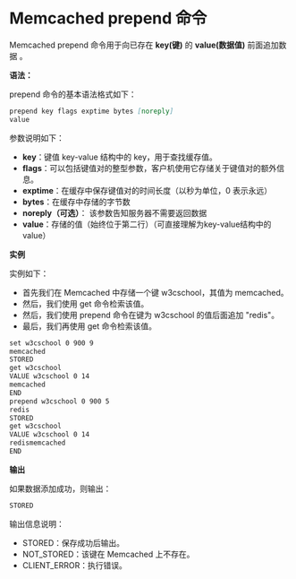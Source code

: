 # Memcached prepend 命令

Memcached prepend 命令用于向已存在 **key(键)** 的 **value(数据值)** 前面追加数据 。

**语法：**

prepend 命令的基本语法格式如下：
```markdown
prepend key flags exptime bytes [noreply] 
value 
```

参数说明如下：
- **key**：键值 key-value 结构中的 key，用于查找缓存值。
- **flags**：可以包括键值对的整型参数，客户机使用它存储关于键值对的额外信息。
- **exptime**：在缓存中保存键值对的时间长度（以秒为单位，0 表示永远）
- **bytes**：在缓存中存储的字节数
- **noreply（可选）**： 该参数告知服务器不需要返回数据
- **value**：存储的值（始终位于第二行）（可直接理解为key-value结构中的value）

**实例**

实例如下：

- 首先我们在 Memcached 中存储一个键 w3cschool，其值为 memcached。
- 然后，我们使用 get 命令检索该值。
- 然后，我们使用 prepend 命令在键为 w3cschool 的值后面追加 "redis"。
- 最后，我们再使用 get 命令检索该值。

```markdown
set w3cschool 0 900 9
memcached
STORED
get w3cschool
VALUE w3cschool 0 14
memcached
END
prepend w3cschool 0 900 5
redis
STORED
get w3cschool
VALUE w3cschool 0 14
redismemcached
END
```

**输出**

如果数据添加成功，则输出：
```markdown
STORED
```

输出信息说明：

- STORED：保存成功后输出。
- NOT_STORED：该键在 Memcached 上不存在。
- CLIENT_ERROR：执行错误。